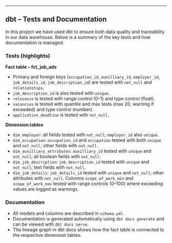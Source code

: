 <!-- Welcome to your new dbt project!

### Using the starter project

Try running the following commands:
- dbt run
- dbt test


### Resources:
- Learn more about dbt [in the docs](https://docs.getdbt.com/docs/introduction)
- Check out [Discourse](https://discourse.getdbt.com/) for commonly asked questions and answers
- Join the [chat](https://community.getdbt.com/) on Slack for live discussions and support
- Find [dbt events](https://events.getdbt.com) near you
- Check out [the blog](https://blog.getdbt.com/) for the latest news on dbt's development and best practices -->


---



## dbt – Tests and Documentation

In this project we have used dbt to ensure both data quality and traceability in our data warehouse. Below is a summary of the key tests and how documentation is managed.

### Tests (highlights)

**Fact table – fct_job_ads**
- Primary and foreign keys (`occupation_id`, `auxilliary_id`, `employer_id`, `job_details_id`, `job_description_id`) are tested with `not_null` and `relationships`.
- `job_description_id` is also tested with `unique`.
- `relevance` is tested with range control (0–1) and type control (float).
- `vacancies` is tested with quantile and max tests (max 20, warning if exceeded) and type control (number).
- `application_deadline` is tested with `not_null`.

**Dimension tables**
- `dim_employer`: all fields tested with `not_null`; `employer_id` also `unique`.
- `dim_occupation`: `occupation_id` and `occupation` tested with both `unique` and `not_null`; other fields with `not_null`.
- `dim_auxilliary_attributes`: `auxilliary_id` tested with `unique` and `not_null`; all boolean fields with `not_null`.
- `dim_job_description`: `job_description_id` tested with `unique` and `not_null`; text fields with `not_null`.
- `dim_job_details`: `job_details_id` tested with `unique` and `not_null`; other attributes with `not_null`. Columns `scope_of_work_min` and `scope_of_work_max` tested with range controls (0–100) where exceeding values are logged as warnings.

### Documentation
- All models and columns are described in `schema.yml`.
- Documentation is generated automatically using `dbt docs generate` and can be viewed with `dbt docs serve`.
- The lineage graph in dbt docs shows how the fact table is connected to the respective dimension tables.

